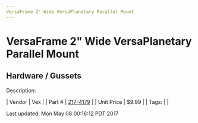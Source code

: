```yaml
---
VersaFrame 2" Wide VersaPlanetary Parallel Mount
---
```

# VersaFrame 2" Wide VersaPlanetary Parallel Mount
## Hardware / Gussets
Description: 	 

| Vendor | Vex | 
| Part # | [217-4179](http://www.vexrobotics.com/vexpro/versaframe/versaframegussetsandmounts.html) | 
| Unit Price | $9.99 | 
| Tags: |  | 

Last updated: Mon May 08 00:16:12 PDT 2017